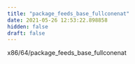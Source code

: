 ```yaml
---
title: "package_feeds_base_fullconenat"
date: 2021-05-26 12:53:22.898858
hidden: false
draft: false
---
```


x86/64/package_feeds_base_fullconenat

